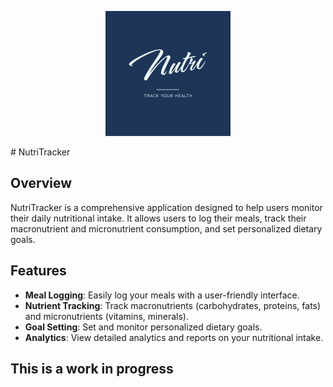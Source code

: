 <p align="center">
  <img src="./src/public/logo-jpeg.jpg" width="200" alt="Nest Logo" />
</p>
# NutriTracker

## Overview
NutriTracker is a comprehensive application designed to help users monitor their daily nutritional intake. It allows users to log their meals, track their macronutrient and micronutrient consumption, and set personalized dietary goals.

## Features
- **Meal Logging**: Easily log your meals with a user-friendly interface.
- **Nutrient Tracking**: Track macronutrients (carbohydrates, proteins, fats) and micronutrients (vitamins, minerals).
- **Goal Setting**: Set and monitor personalized dietary goals.
- **Analytics**: View detailed analytics and reports on your nutritional intake.

## This is a work in progress